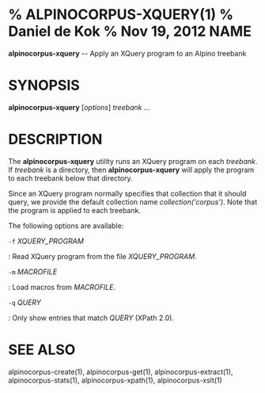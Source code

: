% ALPINOCORPUS-XQUERY(1)
% Daniel de Kok
% Nov 19, 2012
NAME
====

**alpinocorpus-xquery** -- Apply an XQuery program to an Alpino treebank

SYNOPSIS
========

**alpinocorpus-xquery** [*options*] *treebank ...*

DESCRIPTION
===========

The **alpinocorpus-xquery** utility runs an XQuery program on each
*treebank*. If *treebank* is a directory, then **alpinocorpus-xquery** will
apply the program to each treebank below that directory.

Since an XQuery program normally specifies that collection that it should
query, we provide the default collection name *collection('corpus')*. Note
that the program is applied to each treebank.

The following options are available:

`-f` *XQUERY_PROGRAM*

:    Read XQuery program from the file *XQUERY_PROGRAM*.

`-m` *MACROFILE*

:    Load macros from *MACROFILE*.

`-q` *QUERY*

:    Only show entries that match *QUERY* (XPath 2.0).

SEE ALSO
========

alpinocorpus-create(1), alpinocorpus-get(1), alpinocorpus-extract(1),
alpinocorpus-stats(1), alpinocorpus-xpath(1), alpinocorpus-xslt(1)
